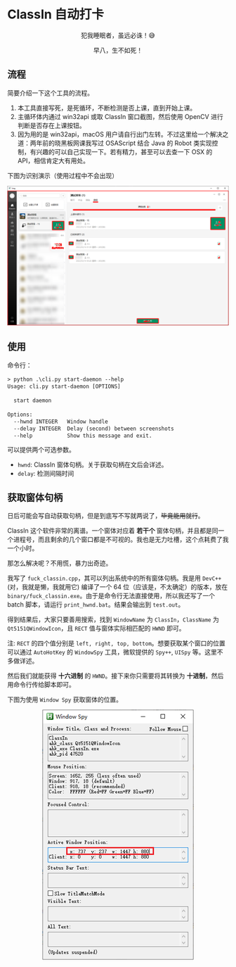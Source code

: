 # ClassIn 自动打卡

<div align="center">
	<p>犯我睡眠者，虽远必诛！😅</p>
	<p>早八，生不如死！</p>
</div>

## 流程

简要介绍一下这个工具的流程。

1. 本工具直接写死，是死循环，不断检测是否上课，直到开始上课。
2. 主循环体内通过 win32api 或取 ClassIn 窗口截图，然后使用 OpenCV 进行判断是否存在上课按钮。
3. 因为用的是 win32api，macOS 用户请自行出门左转。不过这里给一个解决之道：两年前的晓黑板网课我写过 OSAScript 结合 Java 的 Robot 类实现控制，有兴趣的可以自己实现一下。若有精力，甚至可以去查一下 OSX 的 API，相信肯定大有用处。

下图为识别演示（使用过程中不会出现）

<div align="center">
	<img src="./imgs/example.png"></img>
</div>

## 使用

命令行：

```
> python .\cli.py start-daemon --help
Usage: cli.py start-daemon [OPTIONS]

  start daemon

Options:
  --hwnd INTEGER   Window handle
  --delay INTEGER  Delay (second) between screenshots
  --help           Show this message and exit.
```

可以提供两个可选参数。

* `hwnd`: ClassIn 窗体句柄。关于获取句柄在文后会详述。
* `delay`: 检测间隔时间

## 获取窗体句柄

日后可能会写自动获取句柄，但是到底写不写就两说了，~~毕竟能用就行~~。

ClassIn 这个软件非常的离谱。一个窗体对应着 **若干个** 窗体句柄，并且都是同一个进程号，而且剩余的几个窗口都是不可视的。我也是无力吐槽，这个点耗费了我一个小时。

那怎么解决呢？不用慌，暴力出奇迹。

我写了 `fuck_classin.cpp`，其可以列出系统中的所有窗体句柄。我是用 `DevC++` (对，我就是懒，我就用它) 编译了一个 64 位（应该是，不太确定）的版本，放在 `binary/fuck_classin.exe`。由于是命令行无法直接使用，所以我还写了一个 batch 脚本，请运行 `print_hwnd.bat`。结果会输出到 `test.out`。

得到结果后，大家只要善用搜索，找到 `WindowName` 为 `ClassIn`，`ClassName` 为 `Qt5151QWindowIcon`，且 `RECT` 值与窗体实际相匹配的 `HWND` 即可。

注: `RECT` 的四个值分别是 `left, right, top, bottom`。想要获取某个窗口的位置可以通过 `AutoHotKey` 的 `WindowSpy` 工具，微软提供的 `Spy++`, `UISpy` 等。这里不多做详述。

然后我们就能获得 **十六进制** 的 `HWND`。接下来你只需要将其转换为 **十进制**，然后用命令行传给脚本即可。

下图为使用 `Window Spy` 获取窗体的位置。

<div align="center">
	<img src="./imgs/window-spy.png"></img>
</div>
